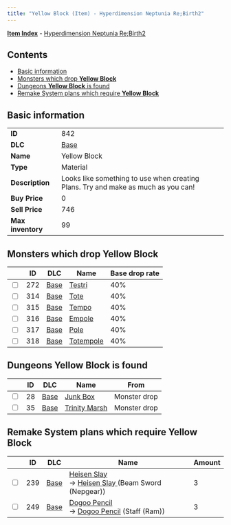 ```yaml
---
title: "Yellow Block (Item) - Hyperdimension Neptunia Re;Birth2"
---
```


[**Item Index**](/neptunia/rb2/item/index.html) - [Hyperdimension Neptunia Re;Birth2](/neptunia/rb2)

## Contents

- [Basic information](#basic-information)
- [Monsters which drop **Yellow Block**](#monsters-which-drop-yellow-block)
- [Dungeons **Yellow Block** is found](#dungeons-yellow-block-is-found)
- [Remake System plans which require **Yellow Block**](#remake-system-plans-which-require-yellow-block)

## Basic information

|   |   |
| -- | -- |
| **ID** | 842 |
| **DLC** | [Base](/neptunia/rb2/dlc/0-base.html) |
| **Name** | Yellow Block |
| **Type** | Material |
| **Description** | Looks like something to use when creating Plans. Try and make as much as you can! |
| **Buy Price** | 0 |
| **Sell Price** | 746 |
| **Max inventory** | 99 |

## Monsters which drop **Yellow Block**

|    | ID | DLC | Name | Base drop rate |
| -- | -- | --- | ---- | -------------- |
| <input type="checkbox" id="rb2-monster-0-272" class="trackbox" /> | 272 | [Base](/neptunia/rb2/dlc/0-base.html) | [Testri](/neptunia/rb2/monster/0-272-testri.html) | 40% |
| <input type="checkbox" id="rb2-monster-0-314" class="trackbox" /> | 314 | [Base](/neptunia/rb2/dlc/0-base.html) | [Tote](/neptunia/rb2/monster/0-314-tote.html) | 40% |
| <input type="checkbox" id="rb2-monster-0-315" class="trackbox" /> | 315 | [Base](/neptunia/rb2/dlc/0-base.html) | [Tempo](/neptunia/rb2/monster/0-315-tempo.html) | 40% |
| <input type="checkbox" id="rb2-monster-0-316" class="trackbox" /> | 316 | [Base](/neptunia/rb2/dlc/0-base.html) | [Empole](/neptunia/rb2/monster/0-316-empole.html) | 40% |
| <input type="checkbox" id="rb2-monster-0-317" class="trackbox" /> | 317 | [Base](/neptunia/rb2/dlc/0-base.html) | [Pole](/neptunia/rb2/monster/0-317-pole.html) | 40% |
| <input type="checkbox" id="rb2-monster-0-318" class="trackbox" /> | 318 | [Base](/neptunia/rb2/dlc/0-base.html) | [Totempole](/neptunia/rb2/monster/0-318-totempole.html) | 40% |

## Dungeons **Yellow Block** is found

|    | ID | DLC | Name | From |
| -- | -- | --- | ---- | ---- |
| <input type="checkbox" id="rb2-dungeon-0-28" class="trackbox" /> | 28 | [Base](/neptunia/rb2/dlc/0-base.html) | [Junk Box ](/neptunia/rb2/dungeon/0-28-junk-box.html) | Monster drop |
| <input type="checkbox" id="rb2-dungeon-0-35" class="trackbox" /> | 35 | [Base](/neptunia/rb2/dlc/0-base.html) | [Trinity Marsh](/neptunia/rb2/dungeon/0-35-trinity-marsh.html) | Monster drop |

## Remake System plans which require **Yellow Block**

|    | ID | DLC | Name | Amount |
| -- | -- | --- | ---- | ------ |
| <input type="checkbox" id="rb2-remake-0-239" class="trackbox" /> | 239 | [Base](/neptunia/rb2/dlc/0-base.html) | [Heisen Slay ](/neptunia/rb2/remake/0-239-heisen-slay.html)<br />→ [Heisen Slay ](/neptunia/rb2/item/0-1117-heisen-slay.html) (Beam Sword (Nepgear)) | 3 |
| <input type="checkbox" id="rb2-remake-0-249" class="trackbox" /> | 249 | [Base](/neptunia/rb2/dlc/0-base.html) | [Dogoo Pencil](/neptunia/rb2/remake/0-249-dogoo-pencil.html)<br />→ [Dogoo Pencil](/neptunia/rb2/item/0-1173-dogoo-pencil.html) (Staff (Ram)) | 3 |